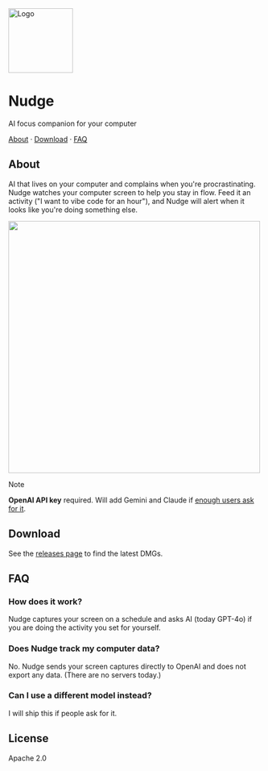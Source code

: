 <img src="https://github.com/user-attachments/assets/1634d175-c6e7-41f7-89d9-ef0a979f0464" width="128" alt="Logo" />

# Nudge

AI focus companion for your computer

<p align="left">
  <a href="#about">About</a>
  ·
  <a href="#download">Download</a>
  ·
  <a href="#faq">FAQ</a>
</p>
</p>

## About

AI that lives on your computer and complains when you're procrastinating. Nudge watches your computer screen to help you stay in flow. Feed it an activity ("I want to vibe code for an hour"), and Nudge will alert when it looks like you're doing something else.

<p>
<img src="https://github.com/user-attachments/assets/3576fb54-8225-40eb-9bc5-01172c40474e" width="500" />
</p>

> [!NOTE]
>
> **OpenAI API key** required. Will add Gemini and Claude if [enough users ask for it](https://github.com/felipap/nudge/issues).

<!--
I don't see the point of these...

[![License](https://img.shields.io/badge/license-Apache%202.0-blue)](LICENSE)
[![Build Status](https://img.shields.io/github/actions/workflow/status/felipap/compass/build-nudge.yml)](https://github.com/felipap/compass/actions)
-->

## Download

See the [releases page](https://github.com/felipap/nudge/releases/latest) to find the latest DMGs.

## FAQ

### How does it work?

Nudge captures your screen on a schedule and asks AI (today GPT-4o) if you are doing the activity you set for yourself.

### Does Nudge track my computer data?

No. Nudge sends your screen captures directly to OpenAI and does not export any data. (There are no servers today.)

### Can I use a different model instead?

I will ship this if people ask for it.

## License

Apache 2.0

<!-- Intelligent tools for productivity. -->

<!--
## todos

A simple to-do app with MCP support. 📝
-->

<!-- ## nudge

An AI that watches your computer and prevents distractions. 👉 -->
